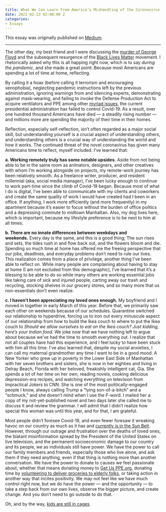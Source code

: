 ```yaml
---
title: What We Can Learn From America’s Mishandling of the Coronavirus Pandemic
date: 2021-02-23 02:00:00 Z
categories:
- Essays
---
```


This essay was originally published on [Medium](https://medium.com/@laurenalyssaames/what-we-can-learn-from-americas-mishandling-of-the-coronavirus-pandemic-2bdf33272ee8).

* * *

The other day, my best friend and I were discussing the [murder of George Floyd](https://www.nytimes.com/2020/05/31/us/george-floyd-investigation.html) and the subsequent resurgence of the [Black Lives Matter](https://blacklivesmatter.com/) movement. I rhetorically asked why this is all happing right now, which is to say _during the pandemic_, and she made a great point: Because most Americans are spending a lot of time at home, reflecting.

By calling it a hoax (before calling it terrorism and encouraging xenophobia), neglecting pandemic instructions left by the previous administration, ignoring warnings from and silencing experts, demonstrating against mask-wearing, and failing to invoke the Defense Production Act to acquire ventilators and PPE among other [myriad issues](https://www.theatlantic.com/politics/archive/2020/05/trumps-lies-about-coronavirus/608647/), the current presidential administration has failed to control Covid-19\. As a result, over one hundred thousand Americans have died — a steadily rising number — and millions more are spending the majority of their time in their homes.

Reflection, especially self-reflection, isn’t often regarded as a major social skill, but understanding yourself is a crucial aspect of understanding others, and understanding others is a crucial way of understanding the world and how it works. The continued threat of the novel coronavirus has given many Americans time to reflect, myself included. I’ve learned that:

**a. Working remotely truly has some notable upsides.** Aside from not being able to be in the same room as animators, designers, and other creatives with whom I’m working alongside on projects, my remote-work journey has been relatively smooth. As a freelance writer, producer, and resident millennial (aka, social media manager), I’ve been lucky enough to continue to work part-time since the climb of Covid-19 began. Because most of what I do is digital, I’ve been able to communicate with my clients and coworkers and create the same quality of work I would have created had I been in an office. If anything, I work more efficiently (and more frequently) in my apartment because it’s easier to focus without the burden of office politics and a depressing commute to midtown Manhattan. Also, my dog lives here, which is important, because my lifestyle preference is to be next to him at all times.

**b. There are no innate differences between weekdays and weekends.** Every day is the same, and this is a good thing; The sun rises and sets, the tides rush in and flow back out, and the flowers bloom and die. Spending so much time at home has offered me the freeing perspective that our jobs, deadlines, and everyday problems don’t need to rule our lives. This realization comes from a place of privilege, another thing I’ve been able to reflect on. While many people are complaining about having to stay at home (I am not excluded from this demographic), I’ve learned that it’s a blessing to be able to do so while many others are working essential jobs like taking care of sick and injured people, carting away our trash and recycling, stocking shelves in our grocery stores, and so many more that us non-essentials don’t even realize.

**c. I haven’t been appreciating my loved ones enough.** My boyfriend and I moved in together in early March of this year. Before that, we primarily saw each other on weekends because of our schedules. Quarantine switched our relationship to hyperdrive, forcing us to iron out every minuscule aspect of our relationship from how to build the Ikea couch to where to put the Ikea couch to _Should we allow ourselves to eat on the Ikea couch? Just kidding, here’s your Indian food._ We joke now that we have nothing left to argue about because we’ve had the time to smooth everything out. I realize that not all couples have had this experience, and I feel lucky to have been stuck with him all this time. I’ve also learned that, despite my social anxieties, I can call my maternal grandmother any time I want to be in a good mood. A New Yorker who grew up in poverty in the Lower East Side of Manhattan with her seven brothers and sisters, she is now in her eighties and living in Delray Beach, Florida with her beloved, freakishly intelligent cat, Gia. She spends a lot of her time on her own, reading novels, cooking delicious depression-era recipes, and watching everything on television from Impractical Jokers to CNN. She is one of the most politically-engaged people I know, always calling Trump a “lying son-of-a-bitch” and a “schmuck,” and she doesn’t mind when I use the F-word. I mailed her a copy of my not-yet-published novel and two days later she called me to discuss it and review the grammar. I will admit that I didn’t realize how special this woman was until this year, and for that, I am grateful.

Most people didn’t foresee Covid-19, and even fewer foresaw it wreaking havoc on our country as much as it has and [currently is in the Sun Belt](https://www.usnews.com/news/health-news/articles/2020-07-07/us-coronavirus-cases-near-3-million-as-hospitals-in-sun-belt-fill-up-with-patients). However, through our outrage and frustration over the deaths of loved ones, the blatant misinformation spread by the President of the United States on live television, and the permanent socioeconomic damage to our country and its people, we as individuals still have power. We have the power to call our family members and friends, especially those who live alone, and ask them if they need anything, even if that thing is nothing more than another conversation. We have the power to donate to causes we feel passionate about, whether that means donating money to [Get Us PPE.org](https://getusppe.org/give/), donating time by [volunteering to deliver groceries to elderly folks](https://invisiblehandsdeliver.org/), or taking action in another way that incites positivity. We may not feel like we have much control right now, but we do have the power — and the opportunity — to take a step back from our own lives, observe the bigger picture, and create change. And you don’t need to go outside to do that.

Oh, and by the way, [kids are still in cages](https://nokidsincages.com/).